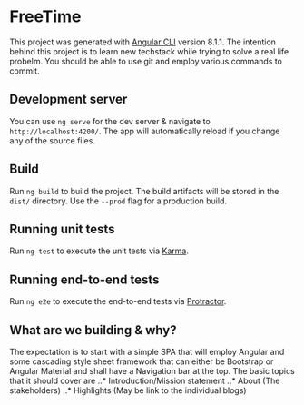 # FreeTime

This project was generated with [Angular CLI](https://github.com/angular/angular-cli) version 8.1.1. The intention behind this project is to learn new techstack while trying to solve a real life probelm. You should be able to use git and employ various commands to commit.

## Development server

You can use `ng serve` for the dev server & navigate to `http://localhost:4200/`. The app will automatically reload if you change any of the source files.


## Build

Run `ng build` to build the project. The build artifacts will be stored in the `dist/` directory. Use the `--prod` flag for a production build.

## Running unit tests

Run `ng test` to execute the unit tests via [Karma](https://karma-runner.github.io).

## Running end-to-end tests

Run `ng e2e` to execute the end-to-end tests via [Protractor](http://www.protractortest.org/).

## What are we building & why?

The expectation is to start with a simple SPA that will employ Angular and some cascading style sheet framework that can either be Bootstrap or Angular Material and shall have a Navigation bar at the top. The basic topics that it should cover are 
..* Introduction/Mission statement
..* About (The stakeholders)
..* Highlights (May be link to the individual blogs)

